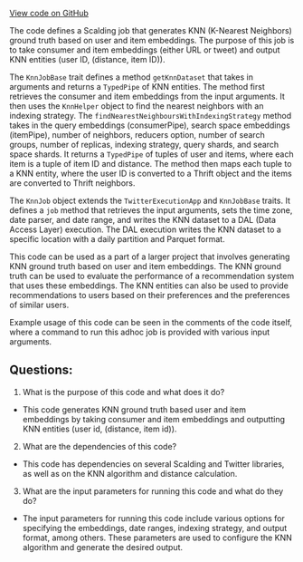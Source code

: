 [View code on GitHub](https://github.com/misbahsy/the-algorithm/ann/src/main/scala/com/twitter/ann/scalding/benchmark/Knn.scala)

The code defines a Scalding job that generates KNN (K-Nearest Neighbors) ground truth based on user and item embeddings. The purpose of this job is to take consumer and item embeddings (either URL or tweet) and output KNN entities (user ID, (distance, item ID)). 

The `KnnJobBase` trait defines a method `getKnnDataset` that takes in arguments and returns a `TypedPipe` of KNN entities. The method first retrieves the consumer and item embeddings from the input arguments. It then uses the `KnnHelper` object to find the nearest neighbors with an indexing strategy. The `findNearestNeighboursWithIndexingStrategy` method takes in the query embeddings (consumerPipe), search space embeddings (itemPipe), number of neighbors, reducers option, number of search groups, number of replicas, indexing strategy, query shards, and search space shards. It returns a `TypedPipe` of tuples of user and items, where each item is a tuple of item ID and distance. The method then maps each tuple to a KNN entity, where the user ID is converted to a Thrift object and the items are converted to Thrift neighbors. 

The `KnnJob` object extends the `TwitterExecutionApp` and `KnnJobBase` traits. It defines a `job` method that retrieves the input arguments, sets the time zone, date parser, and date range, and writes the KNN dataset to a DAL (Data Access Layer) execution. The DAL execution writes the KNN dataset to a specific location with a daily partition and Parquet format. 

This code can be used as a part of a larger project that involves generating KNN ground truth based on user and item embeddings. The KNN ground truth can be used to evaluate the performance of a recommendation system that uses these embeddings. The KNN entities can also be used to provide recommendations to users based on their preferences and the preferences of similar users. 

Example usage of this code can be seen in the comments of the code itself, where a command to run this adhoc job is provided with various input arguments.
## Questions: 
 1. What is the purpose of this code and what does it do?
- This code generates KNN ground truth based user and item embeddings by taking consumer and item embeddings and outputting KNN entities (user id, (distance, item id)).
2. What are the dependencies of this code?
- This code has dependencies on several Scalding and Twitter libraries, as well as on the KNN algorithm and distance calculation.
3. What are the input parameters for running this code and what do they do?
- The input parameters for running this code include various options for specifying the embeddings, date ranges, indexing strategy, and output format, among others. These parameters are used to configure the KNN algorithm and generate the desired output.